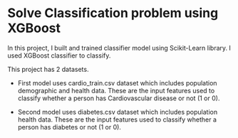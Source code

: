 # Solve Classification problem using XGBoost

In this project, I built and trained classifier model using Scikit-Learn library. I used XGBoost classifier to classify.

This project has 2 datasets.
  - First model uses cardio_train.csv dataset which includes population demographic and health data. These are the input features used
      to classify whether a person has Cardiovascular disease or not (1 or 0).
    
  - Second model uses diabetes.csv dataset which includes population health data. These are the input features used
      to classify whether a person has diabetes or not (1 or 0).

